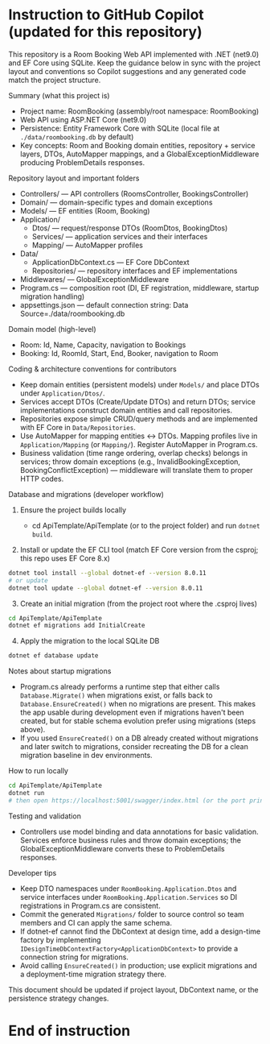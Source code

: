 # Instruction to GitHub Copilot (updated for this repository)

This repository is a Room Booking Web API implemented with .NET (net9.0) and EF Core using SQLite. Keep the guidance below in sync with the project layout and conventions so Copilot suggestions and any generated code match the project structure.

Summary (what this project is)

-   Project name: RoomBooking (assembly/root namespace: RoomBooking)
-   Web API using ASP.NET Core (net9.0)
-   Persistence: Entity Framework Core with SQLite (local file at `./data/roombooking.db` by default)
-   Key concepts: Room and Booking domain entities, repository + service layers, DTOs, AutoMapper mappings, and a GlobalExceptionMiddleware producing ProblemDetails responses.

Repository layout and important folders

-   Controllers/ — API controllers (RoomsController, BookingsController)
-   Domain/ — domain-specific types and domain exceptions
-   Models/ — EF entities (Room, Booking)
-   Application/
    -   Dtos/ — request/response DTOs (RoomDtos, BookingDtos)
    -   Services/ — application services and their interfaces
    -   Mapping/ — AutoMapper profiles
-   Data/
    -   ApplicationDbContext.cs — EF Core DbContext
    -   Repositories/ — repository interfaces and EF implementations
-   Middlewares/ — GlobalExceptionMiddleware
-   Program.cs — composition root (DI, EF registration, middleware, startup migration handling)
-   appsettings.json — default connection string: Data Source=./data/roombooking.db

Domain model (high-level)

-   Room: Id, Name, Capacity, navigation to Bookings
-   Booking: Id, RoomId, Start, End, Booker, navigation to Room

Coding & architecture conventions for contributors

-   Keep domain entities (persistent models) under `Models/` and place DTOs under `Application/Dtos/`.
-   Services accept DTOs (Create/Update DTOs) and return DTOs; service implementations construct domain entities and call repositories.
-   Repositories expose simple CRUD/query methods and are implemented with EF Core in `Data/Repositories`.
-   Use AutoMapper for mapping entities <-> DTOs. Mapping profiles live in `Application/Mapping` (or `Mapping/`). Register AutoMapper in Program.cs.
-   Business validation (time range ordering, overlap checks) belongs in services; throw domain exceptions (e.g., InvalidBookingException, BookingConflictException) — middleware will translate them to proper HTTP codes.

Database and migrations (developer workflow)

1. Ensure the project builds locally

    - cd ApiTemplate/ApiTemplate (or to the project folder) and run `dotnet build`.

2. Install or update the EF CLI tool (match EF Core version from the csproj; this repo uses EF Core 8.x)

```bash
dotnet tool install --global dotnet-ef --version 8.0.11
# or update
dotnet tool update --global dotnet-ef --version 8.0.11
```

3. Create an initial migration (from the project root where the .csproj lives)

```bash
cd ApiTemplate/ApiTemplate
dotnet ef migrations add InitialCreate
```

4. Apply the migration to the local SQLite DB

```bash
dotnet ef database update
```

Notes about startup migrations

-   Program.cs already performs a runtime step that either calls `Database.Migrate()` when migrations exist, or falls back to `Database.EnsureCreated()` when no migrations are present. This makes the app usable during development even if migrations haven't been created, but for stable schema evolution prefer using migrations (steps above).
-   If you used `EnsureCreated()` on a DB already created without migrations and later switch to migrations, consider recreating the DB for a clean migration baseline in dev environments.

How to run locally

```bash
cd ApiTemplate/ApiTemplate
dotnet run
# then open https://localhost:5001/swagger/index.html (or the port printed by the run output)
```

Testing and validation

-   Controllers use model binding and data annotations for basic validation. Services enforce business rules and throw domain exceptions; the GlobalExceptionMiddleware converts these to ProblemDetails responses.

Developer tips

-   Keep DTO namespaces under `RoomBooking.Application.Dtos` and service interfaces under `RoomBooking.Application.Services` so DI registrations in Program.cs are consistent.
-   Commit the generated `Migrations/` folder to source control so team members and CI can apply the same schema.
-   If dotnet-ef cannot find the DbContext at design time, add a design-time factory by implementing `IDesignTimeDbContextFactory<ApplicationDbContext>` to provide a connection string for migrations.
-   Avoid calling `EnsureCreated()` in production; use explicit migrations and a deployment-time migration strategy there.

This document should be updated if project layout, DbContext name, or the persistence strategy changes.

# End of instruction
